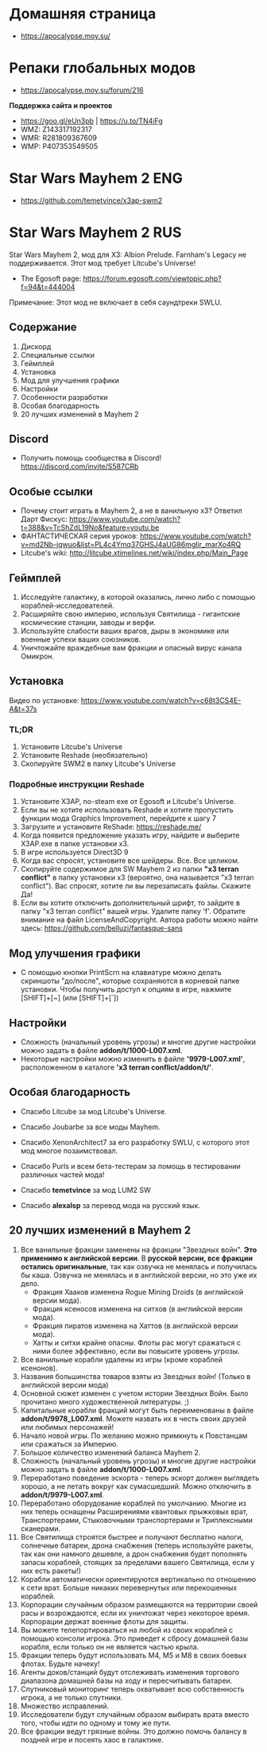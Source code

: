 # Домашняя страница 
* https://apocalypse.moy.su/ 

# Репаки глобальных модов
* https://apocalypse.moy.su/forum/216 

**Поддержка сайта и проектов**

* https://goo.gl/eUn3pb | https://u.to/TN4iFg
* WMZ: Z143317192317  
* WMR: R281809367609 
* WMP: P407353549505

# Star Wars Mayhem 2 ENG
* https://github.com/temetvince/x3ap-swm2

# Star Wars Mayhem 2 RUS

Star Wars Mayhem 2, мод для X3: Albion Prelude. Farnham's Legacy не поддерживается. Этот мод требует Litcube's Universe!

* The Egosoft page: https://forum.egosoft.com/viewtopic.php?f=94&t=444004

Примечание: Этот мод не включает в себя саундтреки SWLU.

## Содержание
1. Дискорд
2. Специальные ссылки
3. Геймплей
4. Установка
5. Мод для улучшения графики
6. Настройки
7. Особенности разработки
8. Особая благодарность
9. 20 лучших изменений в Mayhem 2

## Discord
* Получить помощь сообщества в Discord! https://discord.com/invite/S587CRb

## Особые ссылки
* Почему стоит играть в Mayhem 2, а не в ванильную x3? Ответил Дарт Фискус: https://www.youtube.com/watch?t=388&v=TcShZdL19No&feature=youtu.be
* ФАНТАСТИЧЕСКАЯ серия уроков: https://www.youtube.com/watch?v=md2Nb-jqwuo&list=PL4c4Ymq37GHSJ4aUG86mgIir_marXo4RQ
* Litcube's wiki: http://litcube.xtimelines.net/wiki/index.php/Main_Page

## Геймплей
1. Исследуйте галактику, в которой оказались, лично либо с помощью кораблей-исследователей.
2. Расширяйте свою империю, используя Святилища - гигантские космические станции, заводы и верфи.
3. Используйте слабости ваших врагов, дыры в экономике или военные успехи ваших союзников.
4. Уничтожайте враждебные вам фракции и опасный вирус канала Омикрон.

## Установка
Видео по установке: https://www.youtube.com/watch?v=c68t3CS4E-A&t=37s

### TL;DR
1. Установите Litcube's Universe
2. Установите Reshade (необязательно)
3. Скопируйте SWM2 в папку Litcube's Universe

### Подробные инструкции Reshade
1. Установите X3AP, no-steam exe от Egosoft и Litcube's Universe.
2. Если вы не хотите использовать Reshade и хотите пропустить функции мода Graphics Improvement, перейдите к шагу 7
3. Загрузите и установите ReShade: https://reshade.me/
4. Когда появится предложение указать игру, найдите и выберите X3AP.exe в папке установки x3.
5. В игре используется Direct3D 9
6. Когда вас спросят, установите все шейдеры. Все. Все целиком.
7. Скопируйте содержимое для SW Mayhem 2 из папки **"x3 terran conflict"** в папку установки x3 (вероятно, она называется "x3 terran conflict"). Вас спросят, хотите ли вы перезаписать файлы. Скажите Да!
8. Если вы хотите отключить дополнительный шрифт, то зайдите в папку "x3 terran conflict" вашей игры. Удалите папку 'f'. Обратите внимание на файл LicenseAndCopyright. Автора работы можно найти здесь: https://github.com/belluzj/fantasque-sans

## Мод улучшения графики
* С помощью кнопки PrintScrn на клавиатуре можно делать скриншоты "до/после", которые сохраняются в корневой папке установки. Чтобы получить доступ к опциям в игре, нажмите [SHIFT]+[~] (или [SHIFT]+[`])

## Настройки
* Сложность (начальный уровень угрозы) и многие другие настройки можно задать в файле **addon/t/1000-L007.xml**.
* Некоторые настройки можно изменить в файле **'9979-L007.xml'**, расположенном в каталоге **'x3 terran conflict/addon/t/'**.

## Особая благодарность
* Спасибо Litcube за мод  Litcube's Universe.
* Спасибо Joubarbe за все моды Mayhem.
* Спасибо XenonArchitect7 за его разработку SWLU, с которого этот мод многое позаимствовал.
* Спасибо Purls и всем бета-тестерам за помощь в тестировании различных частей мода!

* Спасибо **temetvince** за мод LUM2 SW
* Спасибо **alexalsp** за перевод мода на русский язык.

## 20 лучших изменений в Mayhem 2
1.	Все ванильные фракции заменены на фракции "Звездных войн". **Это применимо к английской версии**. В **русской версии, все фракции остались оригинальные**, так как озвучка не менялась и получилась бы каша. Озвучка не менялась и в английской версии, но это уже их дело. 
    * Фракция Хааков изменена Rogue Mining Droids (в английской версии мода).
    * Фракция ксеносов изменена на ситхов (в английской версии мода).
    * Фракция пиратов изменена на Хаттов (в английской версии мода).
    * Хатты и ситхи крайне опасны. Флоты рас могут сражаться с ними более эффективно, если вы повысите уровень угрозы.
2.	Все ванильные корабли удалены из игры (кроме кораблей ксенонов).
3.	Названия большинства товаров взяты из  Звездных войн! (Только в английской версии мода)
4.	Основной сюжет изменен с учетом истории Звездных Войн. Было прочитано много художественной литературы. ;)
5.	Капитальные корабли фракций могут быть переименованы в файле **addon/t/9978_L007.xml**. Можете назвать их в честь своих друзей или любимых персонажей!
6.  Начало новой игры. По желанию можно примкнуть к Повстанцам или сражаться за Империю.
7.	Большое количество изменений баланса Mayhem 2.
8.	Сложность (начальный уровень угрозы) и многие другие настройки можно задать в файле **addon/t/1000-L007.xml**.
9.	Переработано поведение эскорта - теперь эскорт должен выглядеть хорошо, а не летать вокруг как сумасшедший. Можно отключить в **addon/t/9979-L007.xml**.
10.	Переработано оборудование кораблей по умолчанию. Многие из них теперь оснащены Расширениями квантовых прыжковых врат, Транспортерами, Стыковочными транспортерами и Триплексными сканерами.
11.	Все Святилища строятся быстрее и получают бесплатно налоги, солнечные батареи, дрона снабжения (теперь используйте ракеты, так как они намного дешевле, а дрон снабжения будет пополнять запасы кораблей, стоящих за пределами вашего Святилища, если у них есть ракеты!)
12.	Корабли автоматически ориентируются вертикально по отношению к сети врат. Больше никаких перевернутых или перекошенных кораблей.
13.	Корпорации случайным образом размещаются на территории своей расы и возрождаются, если их уничтожат через некоторое время. Корпорации держат военные флоты для защиты.
14.	Вы можете телепортироваться на любой из своих кораблей с помощью консоли игрока. Это приведет к сбросу домашней базы корабля, если только он не является частью крыла.
15.	Фракции теперь будут использовать M4, M5 и M8 в своих боевых флотах. Будьте начеку!
16.	Агенты доков/станций будут отслеживать изменения торгового диапазона домашней базы на ходу и пересчитывать батареи.	
17.	Спутниковый мониторинг теперь охватывает всю собственность игрока, а не только спутники.
18.	Множество исправлений.
19.	Исследователи будут случайным образом выбирать врата вместо того, чтобы идти по одному и тому же пути.
20.	Все фракции ведут грязные войны. Это должно помочь балансу в поздней игре и посеять хаос в галактике.